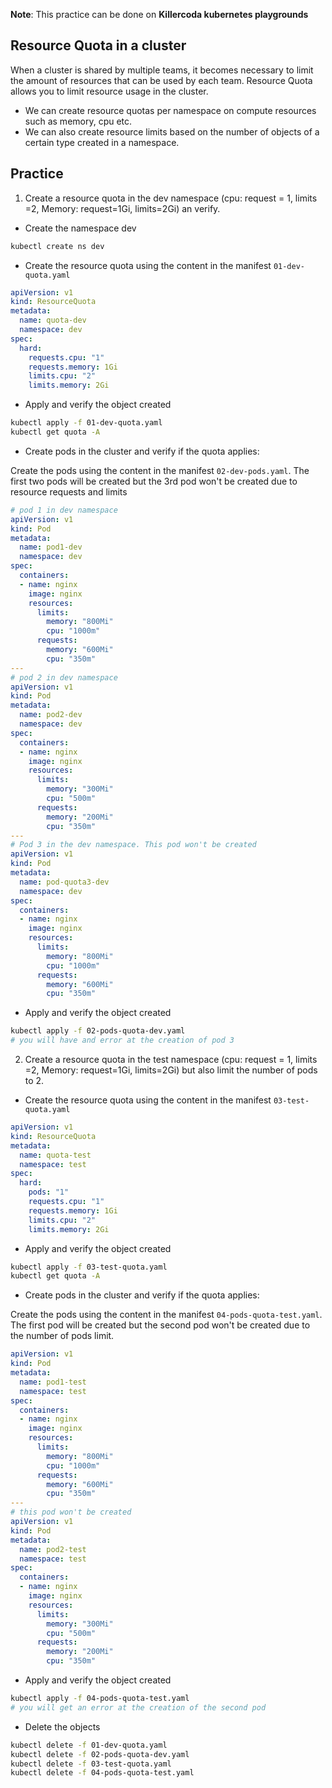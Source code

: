 **Note**: This practice can be done on **Killercoda kubernetes playgrounds**

## Resource Quota in a cluster

When a cluster is shared by multiple teams, it becomes necessary to limit the amount of resources that can be used by each team. Resource Quota allows you to limit resource usage in the cluster.
- We can create resource quotas per namespace on compute resources such as memory, cpu etc.
- We can also create resource limits based on the number of objects of a certain type created in a namespace.

## Practice
1. Create a resource quota in the dev namespace (cpu: request = 1, limits =2, Memory: request=1Gi, limits=2Gi) an verify.
- Create the namespace dev
```bash
kubectl create ns dev
```
- Create the resource quota using the content in the manifest `01-dev-quota.yaml`
```yaml
apiVersion: v1
kind: ResourceQuota
metadata:
  name: quota-dev
  namespace: dev
spec:
  hard:
    requests.cpu: "1"
    requests.memory: 1Gi
    limits.cpu: "2"
    limits.memory: 2Gi
```
- Apply and verify the object created
```bash
kubectl apply -f 01-dev-quota.yaml
kubectl get quota -A
```
- Create pods in the cluster and verify if the quota applies:

Create the pods using the content in the manifest `02-dev-pods.yaml`. The first two pods will be created but the 3rd pod won't be created due to resource requests and limits

```yaml
# pod 1 in dev namespace
apiVersion: v1
kind: Pod
metadata:
  name: pod1-dev
  namespace: dev
spec:
  containers:
  - name: nginx
    image: nginx
    resources:
      limits:
        memory: "800Mi"
        cpu: "1000m"
      requests:
        memory: "600Mi"
        cpu: "350m"
---
# pod 2 in dev namespace
apiVersion: v1
kind: Pod
metadata:
  name: pod2-dev
  namespace: dev
spec:
  containers:
  - name: nginx
    image: nginx
    resources:
      limits:
        memory: "300Mi"
        cpu: "500m"
      requests:
        memory: "200Mi"
        cpu: "350m"
---
# Pod 3 in the dev namespace. This pod won't be created
apiVersion: v1
kind: Pod
metadata:
  name: pod-quota3-dev
  namespace: dev
spec:
  containers:
  - name: nginx
    image: nginx
    resources:
      limits:
        memory: "800Mi"
        cpu: "1000m"
      requests:
        memory: "600Mi"
        cpu: "350m"
```
- Apply and verify the object created
```bash
kubectl apply -f 02-pods-quota-dev.yaml
# you will have and error at the creation of pod 3
```

2. Create a resource quota in the test namespace (cpu: request = 1, limits =2, Memory: request=1Gi, limits=2Gi) but also limit the number of pods to 2.

- Create the resource quota using the content in the manifest `03-test-quota.yaml`
```yaml
apiVersion: v1
kind: ResourceQuota
metadata:
  name: quota-test
  namespace: test
spec:
  hard:
    pods: "1"
    requests.cpu: "1"
    requests.memory: 1Gi
    limits.cpu: "2"
    limits.memory: 2Gi
```
- Apply and verify the object created
```bash
kubectl apply -f 03-test-quota.yaml
kubectl get quota -A
```
- Create pods in the cluster and verify if the quota applies:

Create the pods using the content in the manifest `04-pods-quota-test.yaml`. The first pod will be created but the second pod won't be created due to the number of pods limit.

```yaml
apiVersion: v1
kind: Pod
metadata:
  name: pod1-test
  namespace: test
spec:
  containers:
  - name: nginx
    image: nginx
    resources:
      limits:
        memory: "800Mi"
        cpu: "1000m"
      requests:
        memory: "600Mi"
        cpu: "350m"
---
# this pod won't be created
apiVersion: v1
kind: Pod
metadata:
  name: pod2-test
  namespace: test
spec:
  containers:
  - name: nginx
    image: nginx
    resources:
      limits:
        memory: "300Mi"
        cpu: "500m"
      requests:
        memory: "200Mi"
        cpu: "350m"
```
- Apply and verify the object created
```bash
kubectl apply -f 04-pods-quota-test.yaml
# you will get an error at the creation of the second pod
```

- Delete the objects

```bash
kubectl delete -f 01-dev-quota.yaml
kubectl delete -f 02-pods-quota-dev.yaml
kubectl delete -f 03-test-quota.yaml
kubectl delete -f 04-pods-quota-test.yaml
```